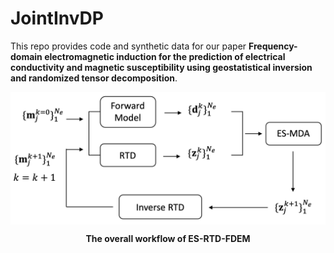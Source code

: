 # JointInvDP
This repo provides code and synthetic data for our paper <b>Frequency-domain electromagnetic induction for the prediction of electrical conductivity and magnetic susceptibility using geostatistical inversion and randomized tensor decomposition</b>.


<p align="center">
<img align="center" width="600" src="./pics/workflow.png">
</p>
<p align="center" > <b>The overall workflow of ES-RTD-FDEM</b> </p>
<br>